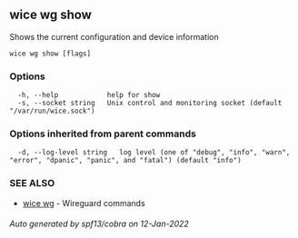 ## wice wg show

Shows the current configuration and device information

```
wice wg show [flags]
```

### Options

```
  -h, --help            help for show
  -s, --socket string   Unix control and monitoring socket (default "/var/run/wice.sock")
```

### Options inherited from parent commands

```
  -d, --log-level string   log level (one of "debug", "info", "warn", "error", "dpanic", "panic", and "fatal") (default "info")
```

### SEE ALSO

* [wice wg](wice_wg.md)	 - Wireguard commands

###### Auto generated by spf13/cobra on 12-Jan-2022
